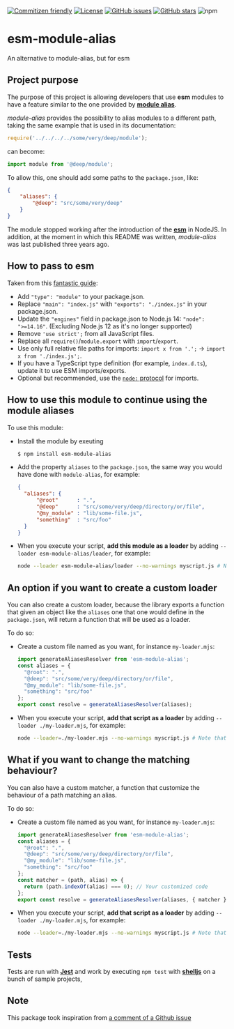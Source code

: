 [![Commitizen friendly](https://img.shields.io/badge/commitizen-friendly-brightgreen.svg)](http://commitizen.github.io/cz-cli/)
[![License](https://img.shields.io/npm/l/esm-module-alias.svg)](https://github.com/euberdeveloper/esm-module-alias/blob/master/LICENSE)
[![GitHub issues](https://img.shields.io/github/issues/euberdeveloper/esm-module-alias.svg)](https://github.com/euberdeveloper/esm-module-alias/issues)
[![GitHub stars](https://img.shields.io/github/stars/euberdeveloper/esm-module-alias.svg)](https://github.com/euberdeveloper/esm-module-alias/stargazers)
![npm](https://img.shields.io/npm/v/esm-module-alias.svg)


# esm-module-alias
An alternative to module-alias, but for esm

## Project purpose

The purpose of this project is allowing developers that use **esm** modules to have a feature similar to the one provided by **[module alias](https://www.npmjs.com/package/module-alias)**.

*module-alias* provides the possibility to alias modules to a different path, taking the same example that is used in its documentation:

```js
require('../../../../some/very/deep/module');
```

can become:

```js
import module from '@deep/module';
```

To allow this, one should add some paths to the `package.json`, like:
```json
{
    "aliases": {
        "@deep": "src/some/very/deep"
    }
}
```

The module stopped working after the introduction of the [**esm**](https://nodejs.org/api/esm.html) in NodeJS. In addition, at the moment in which this README was written, *module-alias* was last published three years ago.

## How to pass to esm

Taken from this [fantastic guide](https://gist.github.com/sindresorhus/a39789f98801d908bbc7ff3ecc99d99c):

- Add `"type": "module"` to your package.json.
- Replace `"main": "index.js"` with `"exports": "./index.js"` in your package.json.
- Update the `"engines"` field in package.json to Node.js 14: `"node": ">=14.16"`. (Excluding Node.js 12 as it's no longer supported)
- Remove `'use strict';` from all JavaScript files.
- Replace all `require()`/`module.export` with `import`/`export`.
- Use only full relative file paths for imports: `import x from '.';` → `import x from './index.js';`.
- If you have a TypeScript type definition (for example, `index.d.ts`), update it to use ESM imports/exports.
- Optional but recommended, use the [`node:` protocol](https://nodejs.org/api/esm.html#esm_node_imports) for imports.

## How to use this module to continue using the module aliases

To use this module:
* Install the module by exeuting 
  ```bash
  $ npm install esm-module-alias
  ```
* Add the property `aliases` to the `package.json`, the same way you would have done with `module-alias`, for example:
  ```json
  {
    "aliases": {
        "@root"      : ".",
        "@deep"      : "src/some/very/deep/directory/or/file",
        "@my_module" : "lib/some-file.js",
        "something"  : "src/foo"
    }
  }
  ```
* When you execute your script, **add this module as a loader** by adding `--loader esm-module-alias/loader`, for example:
    ```bash
    node --loader esm-module-alias/loader --no-warnings myscript.js # Note that --no-warnings is to disable a warning and is optional
    ```

## An option if you want to create a custom loader

You can also create a custom loader, because the library exports a function that given an object like the `aliases` one that one would define in the `package.json`, will return a function that will be used as a loader.

To do so:

* Create a custom file named as you want, for instance `my-loader.mjs`:
  ```js
  import generateAliasesResolver from 'esm-module-alias'; 
  const aliases = {
    "@root": ".",
    "@deep": "src/some/very/deep/directory/or/file",
    "@my_module": "lib/some-file.js",
    "something": "src/foo"
  };
  export const resolve = generateAliasesResolver(aliases);
  ```
* When you execute your script, **add that script as a loader** by adding `--loader ./my-loader.mjs`, for example:
    ```bash
    node --loader=./my-loader.mjs --no-warnings myscript.js # Note that --no-warnings is to disable a warning and is optional
    ```
    
## What if you want to change the matching behaviour?

You can also have a custom matcher, a function that customize the behaviour of a path matching an alias.

To do so:

* Create a custom file named as you want, for instance `my-loader.mjs`:
  ```js
  import generateAliasesResolver from 'esm-module-alias'; 
  const aliases = {
    "@root": ".",
    "@deep": "src/some/very/deep/directory/or/file",
    "@my_module": "lib/some-file.js",
    "something": "src/foo"
  };
  const matcher = (path, alias) => {
    return (path.indexOf(alias) === 0); // Your customized code
  }; 
  export const resolve = generateAliasesResolver(aliases, { matcher }); // The custom matcher is passed to the options
  ```
* When you execute your script, **add that script as a loader** by adding `--loader ./my-loader.mjs`, for example:
    ```bash
    node --loader=./my-loader.mjs --no-warnings myscript.js # Note that --no-warnings is to disable a warning and is optional
    ```

## Tests

Tests are run with **[Jest](https://jestjs.io/)** and work by executing `npm test` with **[shelljs](https://https://www.npmjs.com/package/shelljs)** on a bunch of sample projects,

## Note

This package took inspiration from [a comment of a Github issue](https://github.com/ilearnio/module-alias/issues/59#issuecomment-500480450)